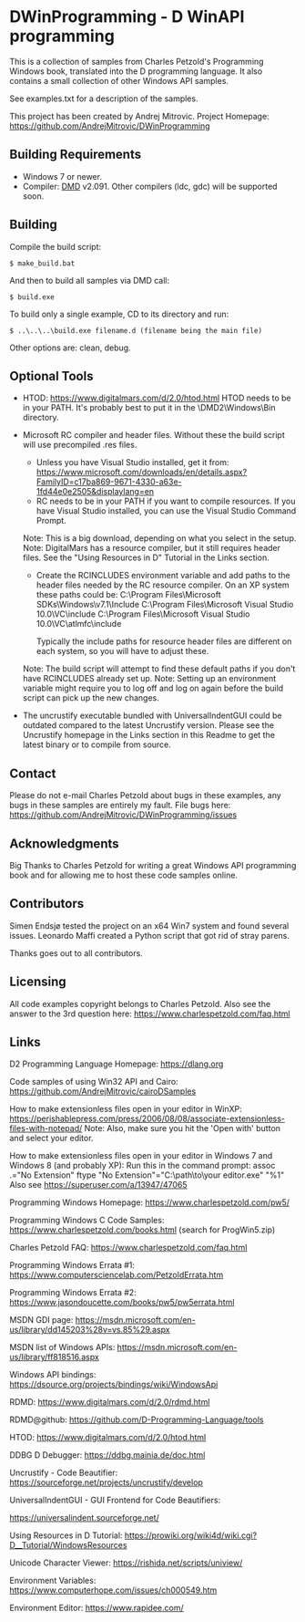 # DWinProgramming - D WinAPI programming
This is a collection of samples from Charles Petzold's Programming Windows book,
translated into the D programming language. It also contains a small collection
of other Windows API samples.

See examples.txt for a description of the samples.

This project has been created by Andrej Mitrovic.
Project Homepage: https://github.com/AndrejMitrovic/DWinProgramming

## Building Requirements
- Windows 7 or newer.
- Compiler: [DMD] v2.091. Other compilers (ldc, gdc) will be supported soon.

[DMD]: https://dlang.org/download.html

## Building

Compile the build script:

    $ make_build.bat

And then to build all samples via DMD call:

    $ build.exe

To build only a single example, CD to its directory and run:

    $ ..\..\..\build.exe filename.d (filename being the main file)

Other options are: clean, debug.

## Optional Tools
- HTOD: https://www.digitalmars.com/d/2.0/htod.html
    HTOD needs to be in your PATH. It's probably best to put it in the \DMD2\Windows\Bin
    directory.

- Microsoft RC compiler and header files. Without these the build script will use
  precompiled .res files.
    - Unless you have Visual Studio installed, get it from:
    https://www.microsoft.com/downloads/en/details.aspx?FamilyID=c17ba869-9671-4330-a63e-1fd44e0e2505&displaylang=en
    - RC needs to be in your PATH if you want to compile resources. If you have Visual Studio installed, you can use the Visual Studio Command Prompt.

    Note: This is a big download, depending on what you select in the setup.
    Note: DigitalMars has a resource compiler, but it still requires header files.
          See the "Using Resources in D" Tutorial in the Links section.

    - Create the RCINCLUDES environment variable and add paths to the header files needed
      by the RC resource compiler.
      On an XP system these paths could be:
        C:\Program Files\Microsoft SDKs\Windows\v7.1\Include
        C:\Program Files\Microsoft Visual Studio 10.0\VC\include
        C:\Program Files\Microsoft Visual Studio 10.0\VC\atlmfc\include

      Typically the include paths for resource header files are different on each system,
      so you will have to adjust these.

    Note: The build script will attempt to find these default paths if you don't have
          RCINCLUDES already set up.
    Note: Setting up an environment variable might require you to log off and log on
          again before the build script can pick up the new changes.

- The uncrustify executable bundled with UniversalIndentGUI could be outdated compared to
  the latest Uncrustify version.
  Please see the Uncrustify homepage in the Links section in this Readme to get the
  latest binary or to compile from source.

## Contact
Please do not e-mail Charles Petzold about bugs in these examples,
any bugs in these samples are entirely my fault.
File bugs here: https://github.com/AndrejMitrovic/DWinProgramming/issues

## Acknowledgments

Big Thanks to Charles Petzold for writing a great Windows API programming book and
for allowing me to host these code samples online.

## Contributors
Simen Endsjø tested the project on an x64 Win7 system and found several issues.
Leonardo Maffi created a Python script that got rid of stray parens.

Thanks goes out to all contributors.

## Licensing
All code examples copyright belongs to Charles Petzold.
Also see the answer to the 3rd question here:
https://www.charlespetzold.com/faq.html

## Links
D2 Programming Language Homepage: https://dlang.org

Code samples of using Win32 API and Cairo: https://github.com/AndrejMitrovic/cairoDSamples

How to make extensionless files open in your editor in WinXP: https://perishablepress.com/press/2006/08/08/associate-extensionless-files-with-notepad/
    Note: Also, make sure you hit the 'Open with' button and select your editor.

How to make extensionless files open in your editor in Windows 7 and Windows 8 (and probably XP):
Run this in the command prompt:
    assoc .="No Extension"
    ftype "No Extension"="C:\path\to\your editor.exe" "%1"
Also see https://superuser.com/a/13947/47065

Programming Windows Homepage: https://www.charlespetzold.com/pw5/

Programming Windows C Code Samples: https://www.charlespetzold.com/books.html
(search for ProgWin5.zip)

Charles Petzold FAQ: https://www.charlespetzold.com/faq.html

Programming Windows Errata #1: https://www.computersciencelab.com/PetzoldErrata.htm

Programming Windows Errata #2: https://www.jasondoucette.com/books/pw5/pw5errata.html

MSDN GDI page: https://msdn.microsoft.com/en-us/library/dd145203%28v=vs.85%29.aspx

MSDN list of Windows APIs: https://msdn.microsoft.com/en-us/library/ff818516.aspx

Windows API bindings: https://dsource.org/projects/bindings/wiki/WindowsApi

RDMD: https://www.digitalmars.com/d/2.0/rdmd.html

RDMD@github: https://github.com/D-Programming-Language/tools

HTOD: https://www.digitalmars.com/d/2.0/htod.html

DDBG D Debugger: https://ddbg.mainia.de/doc.html

Uncrustify - Code Beautifier: https://sourceforge.net/projects/uncrustify/develop

UniversalIndentGUI - GUI Frontend for Code Beautifiers:

https://universalindent.sourceforge.net/

Using Resources in D Tutorial: https://prowiki.org/wiki4d/wiki.cgi?D__Tutorial/WindowsResources

Unicode Character Viewer: https://rishida.net/scripts/uniview/

Environment Variables: https://www.computerhope.com/issues/ch000549.htm

Environment Editor: https://www.rapidee.com/
